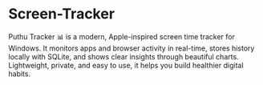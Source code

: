 # Screen-Tracker
Puthu Tracker 📊 is a modern, Apple-inspired screen time tracker for Windows. It monitors apps and browser activity in real-time, stores history locally with SQLite, and shows clear insights through beautiful charts. Lightweight, private, and easy to use, it helps you build healthier digital habits.
